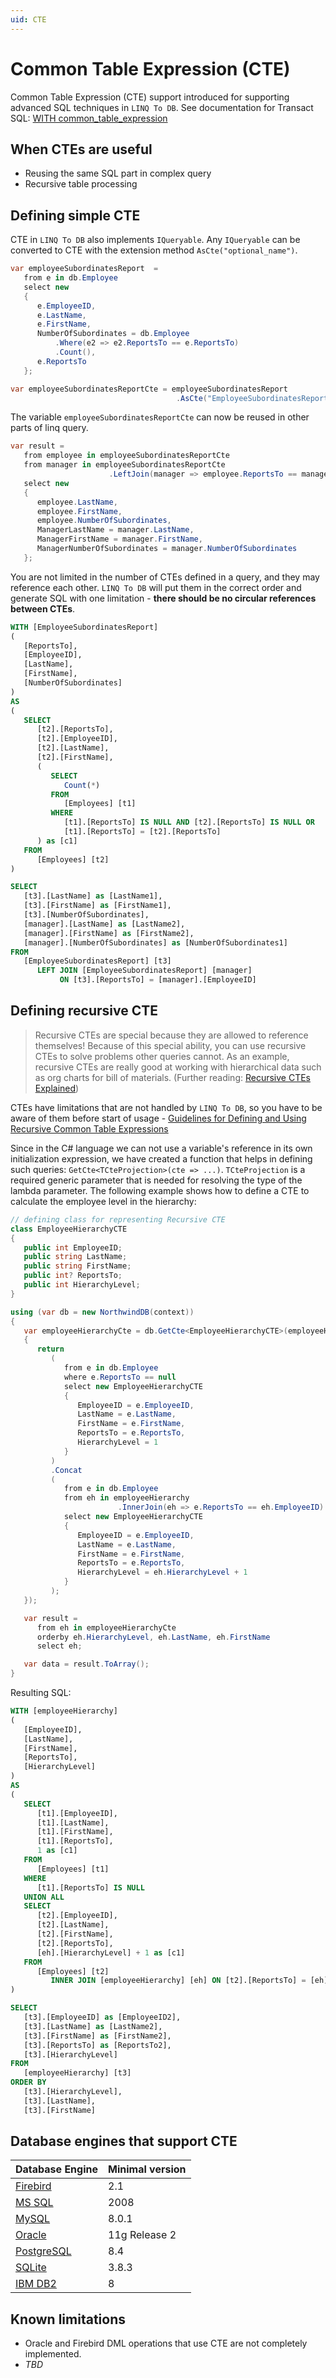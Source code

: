 ```yaml
---
uid: CTE
---
```

# Common Table Expression (CTE)

Common Table Expression (CTE) support introduced for supporting advanced SQL techniques in `LINQ To DB`.
See documentation for Transact SQL: [WITH common_table_expression](https://docs.microsoft.com/en-us/sql/t-sql/queries/with-common-table-expression-transact-sql?view=sql-server-2017)

## When CTEs are useful

* Reusing the same SQL part in complex query
* Recursive table processing

## Defining simple CTE

CTE in `LINQ To DB` also implements `IQueryable`. Any `IQueryable` can be converted to CTE with the extension method `AsCte("optional_name")`.

```cs
var employeeSubordinatesReport  =
   from e in db.Employee
   select new
   {
      e.EmployeeID,
      e.LastName,
      e.FirstName,
      NumberOfSubordinates = db.Employee
          .Where(e2 => e2.ReportsTo == e.ReportsTo)
          .Count(),
      e.ReportsTo
   };

var employeeSubordinatesReportCte = employeeSubordinatesReport
                                     .AsCte("EmployeeSubordinatesReport");
```

The variable `employeeSubordinatesReportCte` can now be reused in other parts of linq query.

```cs
var result =
   from employee in employeeSubordinatesReportCte
   from manager in employeeSubordinatesReportCte
                      .LeftJoin(manager => employee.ReportsTo == manager.EmployeeID)
   select new
   {
      employee.LastName,
      employee.FirstName,
      employee.NumberOfSubordinates,
      ManagerLastName = manager.LastName,
      ManagerFirstName = manager.FirstName,
      ManagerNumberOfSubordinates = manager.NumberOfSubordinates
   };
```

You are not limited in the number of  CTEs defined in a query, and they may reference each other. `LINQ To DB` will put them in the correct order and generate SQL with one limitation - **there should be no circular references between CTEs**.

```sql
WITH [EmployeeSubordinatesReport]
(
   [ReportsTo],
   [EmployeeID],
   [LastName],
   [FirstName],
   [NumberOfSubordinates]
)
AS
(
   SELECT
      [t2].[ReportsTo],
      [t2].[EmployeeID],
      [t2].[LastName],
      [t2].[FirstName],
      (
         SELECT
            Count(*)
         FROM
            [Employees] [t1]
         WHERE
            [t1].[ReportsTo] IS NULL AND [t2].[ReportsTo] IS NULL OR
            [t1].[ReportsTo] = [t2].[ReportsTo]
      ) as [c1]
   FROM
      [Employees] [t2]
)

SELECT
   [t3].[LastName] as [LastName1],
   [t3].[FirstName] as [FirstName1],
   [t3].[NumberOfSubordinates],
   [manager].[LastName] as [LastName2],
   [manager].[FirstName] as [FirstName2],
   [manager].[NumberOfSubordinates] as [NumberOfSubordinates1]
FROM
   [EmployeeSubordinatesReport] [t3]
      LEFT JOIN [EmployeeSubordinatesReport] [manager]
           ON [t3].[ReportsTo] = [manager].[EmployeeID]
```

## Defining recursive CTE

> Recursive CTEs are special because they are allowed to reference themselves! Because of this special ability, you can use recursive CTEs to solve problems other queries cannot. As an example, recursive CTEs are really good at working with hierarchical data such as org charts for bill of materials. (Further reading: [Recursive CTEs Explained](https://www.essentialsql.com/recursive-ctes-explained/))

CTEs have limitations that are not handled by `LINQ To DB`, so you have to be aware of them before start of usage - [Guidelines for Defining and Using Recursive Common Table Expressions](https://docs.microsoft.com/en-us/sql/t-sql/queries/with-common-table-expression-transact-sql?view=sql-server-2017#guidelines-for-defining-and-using-recursive-common-table-expressions)

Since in the C# language we can not use a variable's reference in its own initialization expression, we have created a function that helps in defining such queries: `GetCte<TCteProjection>(cte => ...)`. `TCteProjection` is a required generic parameter that is needed for resolving the type of the lambda parameter.
The following example shows how to define a CTE to calculate the employee level in the hierarchy:

```cs
// defining class for representing Recursive CTE
class EmployeeHierarchyCTE
{
   public int EmployeeID;
   public string LastName;
   public string FirstName;
   public int? ReportsTo;
   public int HierarchyLevel;
}

using (var db = new NorthwindDB(context))
{
   var employeeHierarchyCte = db.GetCte<EmployeeHierarchyCTE>(employeeHierarchy =>
   {
      return
         (
            from e in db.Employee
            where e.ReportsTo == null
            select new EmployeeHierarchyCTE
            {
               EmployeeID = e.EmployeeID,
               LastName = e.LastName,
               FirstName = e.FirstName,
               ReportsTo = e.ReportsTo,
               HierarchyLevel = 1
            }
         )
         .Concat
         (
            from e in db.Employee
            from eh in employeeHierarchy
                        .InnerJoin(eh => e.ReportsTo == eh.EmployeeID)
            select new EmployeeHierarchyCTE
            {
               EmployeeID = e.EmployeeID,
               LastName = e.LastName,
               FirstName = e.FirstName,
               ReportsTo = e.ReportsTo,
               HierarchyLevel = eh.HierarchyLevel + 1
            }
         );
   });

   var result =
      from eh in employeeHierarchyCte
      orderby eh.HierarchyLevel, eh.LastName, eh.FirstName
      select eh;

   var data = result.ToArray();
}
```

Resulting SQL:

```sql
WITH [employeeHierarchy]
(
   [EmployeeID],
   [LastName],
   [FirstName],
   [ReportsTo],
   [HierarchyLevel]
)
AS
(
   SELECT
      [t1].[EmployeeID],
      [t1].[LastName],
      [t1].[FirstName],
      [t1].[ReportsTo],
      1 as [c1]
   FROM
      [Employees] [t1]
   WHERE
      [t1].[ReportsTo] IS NULL
   UNION ALL
   SELECT
      [t2].[EmployeeID],
      [t2].[LastName],
      [t2].[FirstName],
      [t2].[ReportsTo],
      [eh].[HierarchyLevel] + 1 as [c1]
   FROM
      [Employees] [t2]
         INNER JOIN [employeeHierarchy] [eh] ON [t2].[ReportsTo] = [eh].[EmployeeID]
)

SELECT
   [t3].[EmployeeID] as [EmployeeID2],
   [t3].[LastName] as [LastName2],
   [t3].[FirstName] as [FirstName2],
   [t3].[ReportsTo] as [ReportsTo2],
   [t3].[HierarchyLevel]
FROM
   [employeeHierarchy] [t3]
ORDER BY
   [t3].[HierarchyLevel],
   [t3].[LastName],
   [t3].[FirstName]
```

## Database engines that support CTE

|Database Engine| Minimal version|
|----------|----------|
|[Firebird](https://firebirdsql.org/refdocs/langrefupd21-select.html#langrefupd21-select-cte)|2.1|
|[MS SQL](https://docs.microsoft.com/en-us/sql/t-sql/queries/with-common-table-expression-transact-sql?view=sql-server-2017)|2008|
|[MySQL](https://dev.mysql.com/doc/refman/8.0/en/with.html)|8.0.1|
|[Oracle](https://docs.oracle.com/database/121/SQLRF/statements_10002.htm#BABCGAAJ)|11g Release 2|
|[PostgreSQL](https://www.postgresql.org/docs/9.1/static/queries-with.html)|8.4|
|[SQLite](https://www.sqlite.org/lang_with.html)|3.8.3|
|[IBM DB2](https://www.ibm.com/support/knowledgecenter/en/SSEPEK_11.0.0/sqlref/src/tpc/db2z_sql_commontableexpression.html)| 8 |

## Known limitations

* Oracle and Firebird DML operations that use CTE are not completely implemented.
* _TBD_